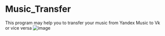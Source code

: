 # Music_Transfer
This program may help you to transfer your music from Yandex Music to Vk or vice versa
![image](https://user-images.githubusercontent.com/79036529/234801083-cfba1182-dd91-4e39-b3b3-bdd2faca1c60.png)

